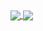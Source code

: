 <a href="https://github.com/anuraghazra/github-readme-stats">
  <img align="center" src="https://github-readme-stats-1-xi.vercel.app/api?username=Yoshiyuki-Su&show_icons=true&count_private=true" />
</a>
<a href="https://github.com/anuraghazra/github-readme-stats">
  <img align="center" src="https://github-readme-stats-1-xi.vercel.app/api/top-langs/?username=Yoshiyuki-Su&layout=compact" />
</a>
